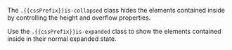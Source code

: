 The `.{{cssPrefix}}is-collapsed` class hides the elements contained inside by controlling the height and overflow properties.

Use the `.{{cssPrefix}}is-expanded` class to show the elements contained inside in their normal expanded state.
